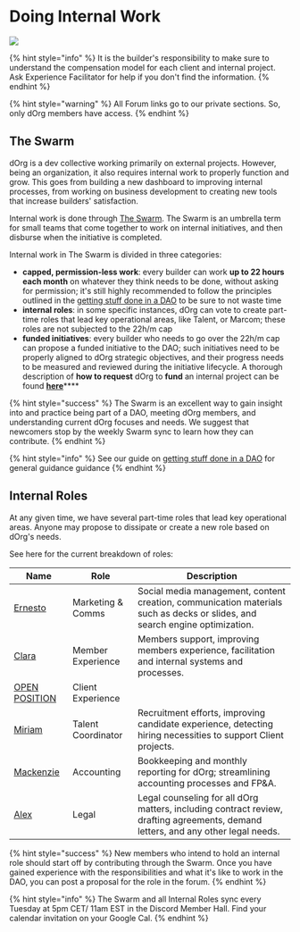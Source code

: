 # Doing Internal Work

![](https://i.gifer.com/4dau.gif)

{% hint style="info" %}
It is the builder's responsibility to make sure to understand the compensation model for each client and internal project. Ask Experience Facilitator for help if you don't find the information.&#x20;
{% endhint %}

{% hint style="warning" %}
All Forum links go to our private sections. So, only dOrg members have access.&#x20;
{% endhint %}

## **The Swarm**

dOrg is a dev collective working primarily on external projects. However, being an organization, it also requires internal work to properly function and grow. This goes from building a new dashboard to improving internal processes, from working on business development to creating new tools that increase builders' satisfaction.

Internal work is done through [The Swarm](https://forum.dorg.tech/t/swarm-bucket/237). The Swarm is an umbrella term for small teams that come together to work on internal initiatives, and then disburse when the initiative is completed.

Internal work in The Swarm is divided in three categories:

* **capped, permission-less work**: every builder can work **up to 22 hours each month** on whatever they think needs to be done, without asking for permission; it's still highly recommended to follow the principles outlined in the [getting stuff done in a DAO](../../resources/getting-stuff-done-in-a-dao.md) to be sure to not waste time
* **internal roles**: in some specific instances, dOrg can vote to create part-time roles that lead key operational areas, like Talent, or Marcom; these roles are not subjected to the 22h/m cap
* **funded initiatives**: every builder who needs to go over the 22h/m cap can propose a funded initiative to the DAO; such initiatives need to be properly aligned to dOrg strategic objectives, and their progress needs to be measured and reviewed during the initiative lifecycle. A thorough description of **how to request** dOrg to **fund** an internal project can be found [**here**](funded-initiatives.md)****

{% hint style="success" %}
The Swarm is an excellent way to gain insight into and practice being part of a DAO, meeting dOrg members, and understanding current dOrg focuses and needs. We suggest that newcomers stop by the weekly Swarm sync to learn how they can contribute.
{% endhint %}

{% hint style="info" %}
See our guide on [getting stuff done in a DAO](../../resources/getting-stuff-done-in-a-dao.md) for general guidance  guidance
{% endhint %}

## Internal Roles

At any given time, we have several part-time roles that lead key operational areas. Anyone may propose to dissipate or create a new role based on dOrg's needs.

See here for the current breakdown of roles:

| Name                                                                            | Role               | Description                                                                                                                       |
| ------------------------------------------------------------------------------- | ------------------ | --------------------------------------------------------------------------------------------------------------------------------- |
| [Ernesto](https://forum.dorg.tech/t/marcomms-ernesto/90)                        | Marketing & Comms  | Social media management, content creation, communication materials such as decks or slides, and search engine optimization.       |
| [Clara](https://forum.dorg.tech/t/experience-facilitator-clara/301)             | Member Experience  | Members support, improving members experience, facilitation and internal systems and processes.                                   |
| [OPEN POSITION](https://airtable.com/shr0eQZfACL3Yarac)                         | Client Experience  |                                                                                                                                   |
| [Miriam](https://forum.dorg.tech/t/talent-coordinator-internal-role-miriam/381) | Talent Coordinator | Recruitment efforts,  improving candidate experience, detecting hiring necessities to support Client projects.                    |
| [Mackenzie](https://forum.dorg.tech/t/accounting-finance-mackenzie/230)         | Accounting         | Bookkeeping and monthly reporting for dOrg; streamlining accounting processes and FP\&A.                                          |
| [Alex](https://forum.dorg.tech/t/general-counsel-for-dorg/366)                  | Legal              | Legal counseling for all dOrg matters, including contract review, drafting agreements, demand letters, and any other legal needs. |

{% hint style="success" %}
New members who intend to hold an internal role should start off by contributing through the Swarm. Once you have gained experience with the responsibilities and what it's like to work in the DAO, you can post a proposal for the role in the forum.
{% endhint %}

{% hint style="info" %}
The Swarm and all Internal Roles sync every Tuesday at 5pm CET/ 11am EST in the Discord Member Hall. Find your calendar invitation on your Google Cal.&#x20;
{% endhint %}
